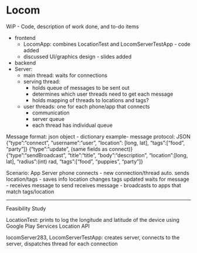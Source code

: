 # Locom

WiP	- Code, description of work done, and to-do items 
- frontend 
  - LocomApp: combines LocationTest and LocomServerTestApp - code added
  - discussed UI/graphics design - slides added
- backend
- Server:
  - main thread: waits for connections 
  - serving thread: 
    - holds queue of messages to be sent out 
    - determines which user threads need to get each message 
    - holds mapping of threads to locations and tags?
  - user threads: one for each phone/app that connects 
    - communication
    - server queue
    - each thread has individual queue 

Message format: json object - dictionary 
	example- 
	message protocol: JSON 
	{“type”:“connect”, “username”:“user”, “location”: [long, lat], “tags”:[“food”, “party”]}
	{“type”:“update”, (same fields as connect)} 
	{“type”:“sendBroadcast”, “title”:“title”, “body”:“description”, “location”:[long, lat],	“radius”:(int) rad, “tags”:[“food”, “puppies”, “party”]}

Scenario: 
App							              	Server
phone connects					  -  new connection/thread
auto. sends location/tags				- saves info
  location changes
  tags updated 
waits for message					- receives message to send
receives message					- broadcasts to apps that match
                                tags/location
 


------------------------------------------------------------------------------------------------------------
Feasibility Study

LocationTest: prints to log the longitude and latitude of the device using Google Play Services Location API

locomServer283, LocomServerTestApp: creates server, connects to the server, dispatches thread for each connection 
